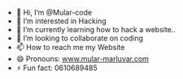 - 👋 Hi, I’m @Mular-code
- 👀 I’m interested in Hacking 
- 🌱 I’m currently learning how to hack a website..
- 💞️ I’m looking to collaborate on coding 
- 📫 How to reach me my  Website 
- 😄 Pronouns: www.mular-marluvar.com
- ⚡ Fun fact: 0610689485

<!---
Mular-code/Mular-code is a ✨ special ✨ repository because its `README.md` (this file) appears on your GitHub profile.
You can click the Preview link to take a look at your changes.
--->
